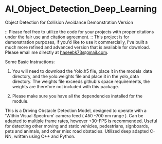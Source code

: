 # AI_Object_Detection_Deep_Learning
Object Detection for Collision Avoidance Demonstration Version

:: Please feel free to utilize the code for your projects with proper citations under the fair use and citation agreement.
:: This project is for demonstration purposes, if you'd like to use it commercially, I've built a much more refined and advanced version that is avaliable for download. Please email me directly at haseebk73@gmail.com.

Some Basic Instructions: 

1. You will need to download the Yolo.h5 file, place it in the models_data directory, and the yolo.weights file and place it in the yolo_data directory. The weights file exceeds github's space requirements, the weights are therefore not included with this package.

2. Please make sure you have all the dependencies installed for the module.


This is a Driving Obstacle Detection Model, designed to operate with a 'Within Visual Spectrum' camera feed ( 450 -700 nm range ). Can be adapted to multiple frame rates, however +30-FPS is recommended. Useful for detecting other moving and static vehicles, pedestrians, signboards, pets and animals, and other misc road obstacles. Utilized deep adapted C-NN, written using C++ and Python.



